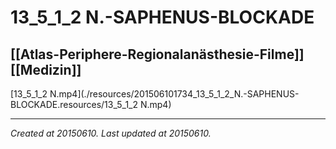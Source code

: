 # 13_5_1_2 N.-SAPHENUS-BLOCKADE
 [[Atlas-Periphere-Regionalanästhesie-Filme]] [[Medizin]] 
---



[13\_5\_1\_2 N.mp4](./resources/201506101734_13_5_1_2_N.-SAPHENUS-BLOCKADE.resources/13_5_1_2 N.mp4)

---

_Created at 20150610._
_Last updated at 20150610._




